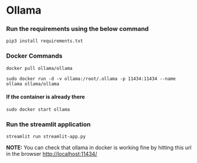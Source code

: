 # Ollama

### Run the requirements using the below command
```pip3 install requirements.txt```

### Docker Commands
```docker pull ollama/ollama```

```sudo docker run -d -v ollama:/root/.ollama -p 11434:11434 --name ollama ollama/ollama```

#### If the container is already there
```sudo docker start ollama```

### Run the streamlit application
```streamlit run streamlit-app.py```

**NOTE:**
You can check that ollama in docker is working fine by hitting this url in the browser
<a href="http://localhost:11434/"> http://localhost:11434/ </a>
